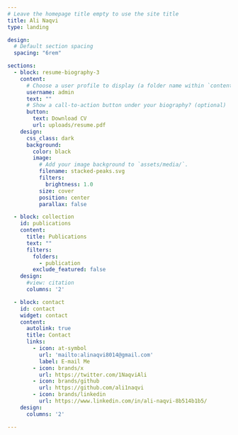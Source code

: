 ```yaml
---
# Leave the homepage title empty to use the site title
title: Ali Naqvi
type: landing

design:
  # Default section spacing
  spacing: "6rem"

sections:
  - block: resume-biography-3
    content:
      # Choose a user profile to display (a folder name within `content/authors/`)
      username: admin
      text: ""
      # Show a call-to-action button under your biography? (optional)
      button:
        text: Download CV
        url: uploads/resume.pdf
    design:
      css_class: dark
      background:
        color: black
        image:
          # Add your image background to `assets/media/`.
          filename: stacked-peaks.svg
          filters:
            brightness: 1.0
          size: cover
          position: center
          parallax: false

  - block: collection
    id: publications
    content:
      title: Publications
      text: ""
      filters:
        folders:
          - publication
        exclude_featured: false
    design:
      #view: citation
      columns: '2'

  - block: contact
    id: contact
    widget: contact
    content:
      autolink: true
      title: Contact
      links:
        - icon: at-symbol
          url: 'mailto:alinaqvi8014@gmail.com'
          label: E-mail Me
        - icon: brands/x
          url: https://twitter.com/1NaqviAli
        - icon: brands/github
          url: https://github.com/ali1naqvi
        - icon: brands/linkedin
          url: https://www.linkedin.com/in/ali-naqvi-8b514b1b5/ 
    design:
      columns: '2'

---
```

